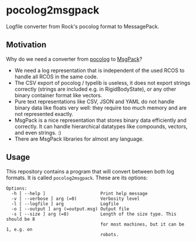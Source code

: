 # pocolog2msgpack

Logfile converter from Rock's pocolog format to MessagePack.

## Motivation

Why do we need a converter from
[pocolog](https://github.com/rock-core/tools-pocolog) to
[MsgPack](http://msgpack.org)?

* We need a log representation that is independent of the used RCOS to
  handle all RCOS in the same code.
* The CSV export of pocolog / typelib is useless, it does not export
  strings correctly (strings are included e.g. in RigidBodyState), or any
  other binary container format like vectors.
* Pure text representations like CSV, JSON and YAML do not handle binary
  data like floats very well: they require too much memory and are not
  represented exactly.
* MsgPack is a nice representation that stores binary data efficiently and
  correctly. It can handle hierarchical datatypes like compounds, vectors,
  and even strings. :)
* There are MsgPack libraries for almost any language.

## Usage

This repository contains a program that will convert between both log
formats. It is called `pocolog2msgpack`. These are its options:

```
Options:
  -h [ --help ]                     Print help message
  -v [ --verbose ] arg (=0)         Verbosity level
  -l [ --logfile ] arg              Logfile
  -o [ --output ] arg (=output.msg) Output file
  -s [ --size ] arg (=8)            Length of the size type. This should be 8 
                                    for most machines, but it can be 1, e.g. on
                                    robots.
```
